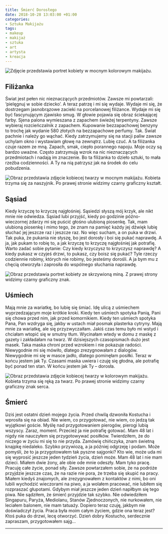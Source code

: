 ```yaml
---
title: Śmierć Dorosłego
date: 2018-10-28 13:03:00 +01:00
categories:
- Sztuka Makijażu
tags:
- makeup
- makijaż
- sztuka
- art
- artysta
- kreacja
---
```


![Zdjęcie przedstawia portret kobiety w mocnym kolorowym makijażu.](https://assets0.ello.co/uploads/asset/attachment/8417134/ello-optimized-95e39ab9.jpg)

## Filiżanka

Świat jest pełen nic nieznaczących przedmiotów. 
Zawsze mi powtarzali: ‘pielęgnuj w sobie dziecko’.
A teraz patrzę i mi się wydaje. Wydaje mi się, że dostrzegam jasnobrązowe zacieki na porcelanowej filiżance. Wydaje mi się być fascynującym zjawisko smug. W głowie pojawia się obraz ściekającej farby. Sjena palona wymieszana z zapachem świeżej terpentyny. Zawsze wybieraj rozcieńczalnik z zapachem. Kupowanie bezzapachowej benzyny to trochę jak wydanie 580 złotych na bezzapachowe perfumy. Tak. Świat pachnie i należy go wąchać. Kiedy zatrzymujemy się na stacji paliw zawsze uchylam okno i wystawiam głowę na zewnątrz. Lubię czuć. A ta filiżanka czuje razem ze mną. Zapach, smak, ciepło porannego napoju. Moje oczy są bardzo uważne. Często zatrzymują wzrok na nic nieznaczących przedmiotach i nadają im znaczenie. Bo ta filiżanka to dzieło sztuki, to mała rzeźba codzienności. A Ty na nią patrzysz jak na środek do celu pobudzenia.

![Obraz przedstawia zdjęcie kobiecej twarzy w mocnym makijażu. Kobieta trzyma się za naszyjnik. Po prawej stronie widzimy czarny graficzny kształt.](https://assets2.ello.co/uploads/asset/attachment/8417135/ello-optimized-472751ce.jpg)

## Sąsiad

Kiedy krzyczę to krzyczę najgłośniej. Sąsiedzi słyszą mój krzyk, ale nikt mnie nie odwiedza. Sąsiad lubi przyjść, kiedy po godzinie późno-wieczornej zdarzy mi się puścić głośno ulubioną piosenkę. Tak, mam ulubioną piosenkę i mimo tego, że znam na pamięć każdy jej dźwięk lubię słuchać jej jeszcze raz i jeszcze raz. No więc sucham, a on puka w drzwi. Tak puka, że pukania nie słyszę, bo jest dorosły i boi się pukać naprawdę. A ja, jak pukam to robię to, a jak krzyczę to krzyczę najgłośniej jak potrafię. Warto zadać sobie pytanie: Czy kiedy krzyczysz to krzyczysz naprawdę? A kiedy pukasz w czyjeś drzwi, to pukasz, czy boisz się pukać? Tyle rzeczy codziennie robimy, których nie robimy, bo jesteśmy dorośli. A ja bym mu z chęcią otworzyła i zaprosiła do wspólnego słuchania naprawdę.

![Obraz przedstawia portret kobiety ze skrzywioną miną. Z prawej strony widzimy czarny graficzny znak.](https://assets1.ello.co/uploads/asset/attachment/8417139/ello-optimized-f545d3d4.jpg)


## Uśmiech

Mają mnie za wariatkę, bo lubię się śmiać. Idę ulicą z uśmiechem wyprzedzającym moje krótkie kroki. Kiedy ten uśmiech spotyka Panią, Pani się chowa przed nim, jak przed komornikiem. Kiedy ten uśmiech spotyka Pana, Pan wzdryga się, jakby w ustach miał posmak plasterka cytryny. Mają mnie za wariatkę, ale się przyzwyczaiłam. Jakiś czas temu było mi wstyd i chciałam wtopić się w smutny tłum. Wycinałam wtedy w domu z maskę z gazety i zakładałam na twarz. W dzisiejszych czasopismach dużo jest masek. Taka maska chroni przed wzrokiem i nie pokazuje radości. Niewygodnie mi się mówiło, dlatego zrezygnowałam z dialogów. Niewygodnie mi się w masce jadło, dlatego pominęłam posiłki. Teraz w końcu jestem jak Ty. Czasami maska uwiera i czuję się głodna, ale potrafię być ponad ten stan. W końcu jestem jak Ty – dorosła. 


![Obraz przedstawia zdjęcie kobiecej twarzy w kolorowym makijażu. Kobieta trzyma się ręką za twarz. Po prawej stronie widzimy czarny graficzny znak serca.](https://assets1.ello.co/uploads/asset/attachment/8417140/ello-optimized-8f650fe0.jpg)

## Śmierć

Dziś jest ostatni dzień mojego życia. Przed chwilą dzwoniła Kostucha i wprosiła się na obiad. Nie wiem, co przygotować, nie wiem, co jedzą tak wyjątkowi goście. Myślę nad przygotowaniem pierogów, pierogi lubią wszyscy. Zaraz, moment. Przecież ja nie potrafię gotować. Mam 48 lat i nigdy nie nauczyłem się przygotowywać posiłków. Twierdziłem, że do niczego w życiu mi się to nie przyda. Zamówię chińczyka, znam świetną knajpkę niedaleko. Szybko przywiozą, a ja później odgrzeję i podam. Może pomyśli, że to ja przygotowałem tak pyszne sajgonki? Kto wie, może uda mi się wyprosić jeszcze jeden tydzień życia, dzień może. Mam 48 lat i nie mam dzieci. Miałem dwie żony, ale obie ode mnie odeszły. Mam tyko pracę. Pracuję całe życie, ponad siły. Zawsze powtarzałem sobie, że na podróże przyjdzie jeszcze czas, że na razie nie pora, że trzeba się skupić na pracy. Miałem kiedyś znajomych, ale zrezygnowałem z kontaktów z nimi, bo oni lubili wychodzić wieczorami na piwo, a ja wolałem pracować, nie lubiłem się rozpraszać głupotami. Gdybym miał jeszcze jeden dzień napiłbym się tego piwa. Nie sądziłem, że śmierć przyjdzie tak szybko. Nie odwiedziłem Singapuru, Paryża, Mediolanu, Stanów Zjednoczonych, nie nurkowałem, nie leciałem balonem, nie mam tatuaży. Dopiero teraz czuję, jakbym nie doświadczył życia. Praca była moim całym życiem, gdzie ona teraz jest? Ktoś puka do drzwi, lecę otworzyć. Dzień dobry Kostucho, serdecznie zapraszam, przygotowałem sajg…


---------------